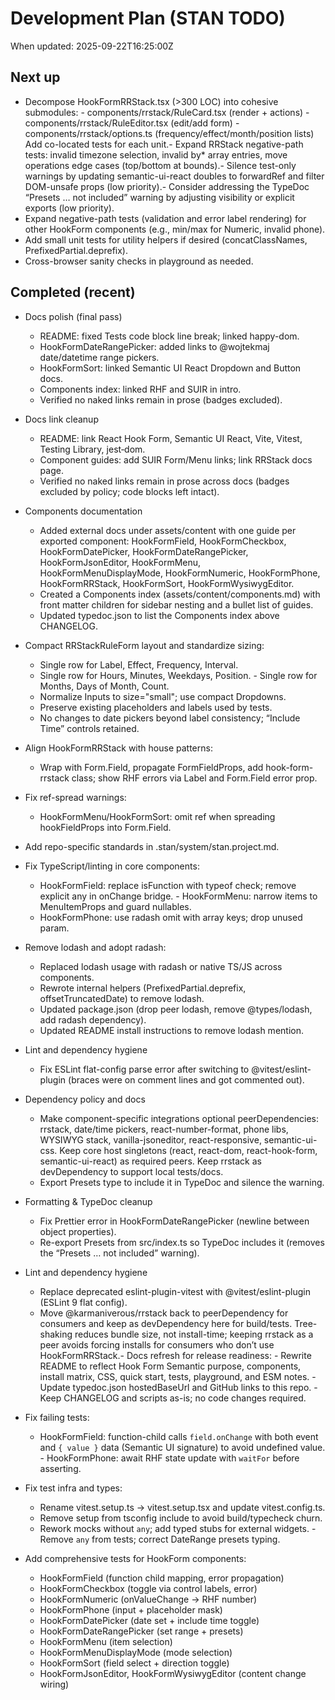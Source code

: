 # Development Plan (STAN TODO)

When updated: 2025-09-22T16:25:00Z

## Next up

- Decompose HookFormRRStack.tsx (>300 LOC) into cohesive submodules: - components/rrstack/RuleCard.tsx (render + actions) - components/rrstack/RuleEditor.tsx (edit/add form) - components/rrstack/options.ts (frequency/effect/month/position lists) Add co-located tests for each unit.- Expand RRStack negative-path tests: invalid timezone selection, invalid by\* array entries, move operations edge cases (top/bottom at bounds).- Silence test-only warnings by updating semantic-ui-react doubles to forwardRef and filter DOM-unsafe props (low priority).- Consider addressing the TypeDoc “Presets … not included” warning by adjusting visibility or explicit exports (low priority).
- Expand negative-path tests (validation and error label rendering) for other HookForm components (e.g., min/max for Numeric, invalid phone).
- Add small unit tests for utility helpers if desired (concatClassNames, PrefixedPartial.deprefix).
- Cross-browser sanity checks in playground as needed.

## Completed (recent)

- Docs polish (final pass)
  - README: fixed Tests code block line break; linked happy-dom.
  - HookFormDateRangePicker: added links to @wojtekmaj date/datetime range pickers.
  - HookFormSort: linked Semantic UI React Dropdown and Button docs.
  - Components index: linked RHF and SUIR in intro.
  - Verified no naked links remain in prose (badges excluded).
- Docs link cleanup
  - README: link React Hook Form, Semantic UI React, Vite, Vitest, Testing Library, jest‑dom.
  - Component guides: add SUIR Form/Menu links; link RRStack docs page.
  - Verified no naked links remain in prose across docs (badges excluded by policy; code blocks left intact).

- Components documentation
  - Added external docs under assets/content with one guide per exported component: HookFormField, HookFormCheckbox, HookFormDatePicker, HookFormDateRangePicker, HookFormJsonEditor, HookFormMenu, HookFormMenuDisplayMode, HookFormNumeric, HookFormPhone, HookFormRRStack, HookFormSort, HookFormWysiwygEditor.
  - Created a Components index (assets/content/components.md) with front matter children for sidebar nesting and a bullet list of guides.
  - Updated typedoc.json to list the Components index above CHANGELOG.
- Compact RRStackRuleForm layout and standardize sizing:
  - Single row for Label, Effect, Frequency, Interval.
  - Single row for Hours, Minutes, Weekdays, Position. - Single row for Months, Days of Month, Count.
  - Normalize Inputs to size="small"; use compact Dropdowns.
  - Preserve existing placeholders and labels used by tests.
  - No changes to date pickers beyond label consistency; “Include Time” controls retained.

- Align HookFormRRStack with house patterns:
  - Wrap with Form.Field, propagate FormFieldProps, add hook-form-rrstack class; show RHF errors via Label and Form.Field error prop.
- Fix ref-spread warnings:
  - HookFormMenu/HookFormSort: omit ref when spreading hookFieldProps into Form.Field.
- Add repo-specific standards in .stan/system/stan.project.md.

- Fix TypeScript/linting in core components:
  - HookFormField: replace isFunction with typeof check; remove explicit any in onChange bridge. - HookFormMenu: narrow items to MenuItemProps and guard nullables.
  - HookFormPhone: use radash omit with array keys; drop unused param.
- Remove lodash and adopt radash:
  - Replaced lodash usage with radash or native TS/JS across components.
  - Rewrote internal helpers (PrefixedPartial.deprefix, offsetTruncatedDate) to remove lodash.
  - Updated package.json (drop peer lodash, remove @types/lodash, add radash dependency).
  - Updated README install instructions to remove lodash mention.

- Lint and dependency hygiene
  - Fix ESLint flat-config parse error after switching to @vitest/eslint-plugin (braces were on comment lines and got commented out).

- Dependency policy and docs
  - Make component-specific integrations optional peerDependencies: rrstack, date/time pickers, react-number-format, phone libs, WYSIWYG stack, vanilla-jsoneditor, react-responsive, semantic-ui-css. Keep core host singletons (react, react-dom, react-hook-form, semantic-ui-react) as required peers. Keep rrstack as devDependency to support local tests/docs.
  - Export Presets type to include it in TypeDoc and silence the warning.

- Formatting & TypeDoc cleanup
  - Fix Prettier error in HookFormDateRangePicker (newline between object properties).
  - Re-export Presets from src/index.ts so TypeDoc includes it (removes the “Presets … not included” warning).
- Lint and dependency hygiene
  - Replace deprecated eslint-plugin-vitest with @vitest/eslint-plugin (ESLint 9 flat config).
  - Move @karmaniverous/rrstack back to peerDependency for consumers and keep as devDependency here for build/tests. Tree-shaking reduces bundle size, not install-time; keeping rrstack as a peer avoids forcing installs for consumers who don’t use HookFormRRStack.- Docs refresh for release readiness: - Rewrite README to reflect Hook Form Semantic purpose, components, install matrix, CSS, quick start, tests, playground, and ESM notes. - Update typedoc.json hostedBaseUrl and GitHub links to this repo. - Keep CHANGELOG and scripts as-is; no code changes required.

- Fix failing tests:
  - HookFormField: function-child calls `field.onChange` with both event and `{ value }` data (Semantic UI signature) to avoid undefined value. - HookFormPhone: await RHF state update with `waitFor` before asserting.

- Fix test infra and types:
  - Rename vitest.setup.ts → vitest.setup.tsx and update vitest.config.ts.
  - Remove setup from tsconfig include to avoid build/typecheck churn.
  - Rework mocks without `any`; add typed stubs for external widgets. - Remove `any` from tests; correct DateRange presets typing.
- Add comprehensive tests for HookForm components:
  - HookFormField (function child mapping, error propagation)
  - HookFormCheckbox (toggle via control labels, error)
  - HookFormNumeric (onValueChange → RHF number)
  - HookFormPhone (input + placeholder mask)
  - HookFormDatePicker (date set + include time toggle)
  - HookFormDateRangePicker (set range + presets)
  - HookFormMenu (item selection)
  - HookFormMenuDisplayMode (mode selection)
  - HookFormSort (field select + direction toggle)
  - HookFormJsonEditor, HookFormWysiwygEditor (content change wiring)
